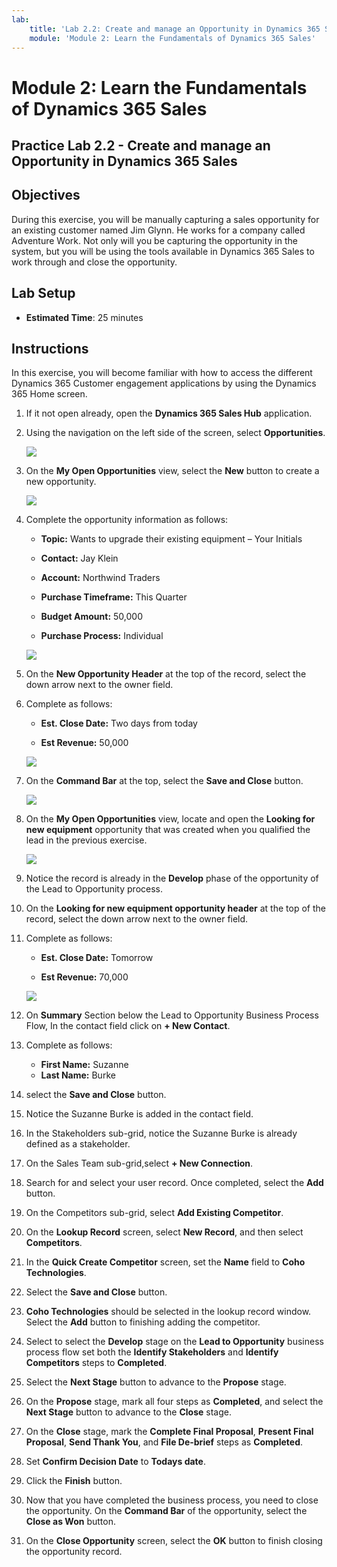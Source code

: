 ```yaml
---
lab:
    title: 'Lab 2.2: Create and manage an Opportunity in Dynamics 365 Sales'
    module: 'Module 2: Learn the Fundamentals of Dynamics 365 Sales'
---
```


Module 2: Learn the Fundamentals of Dynamics 365 Sales
========================

## Practice Lab 2.2 - Create and manage an Opportunity in Dynamics 365 Sales 

## Objectives

During this exercise, you will be manually capturing a sales opportunity for an existing customer named Jim Glynn. He works for a company called Adventure Work. Not only will you be capturing the opportunity in the system, but you will be using the tools available in Dynamics 365 Sales to work through and close the opportunity.


## Lab Setup

  - **Estimated Time**: 25 minutes

## Instructions

In this exercise, you will become familiar with how to access the different Dynamics 365 Customer engagement applications by using the Dynamics 365 Home screen. 

1. If it not open already, open the **Dynamics 365 Sales Hub** application. 

1. Using the navigation on the left side of the screen, select **Opportunities**. 

   ![](images/Image-13.png)

1. On the **My Open Opportunities** view, select the **New** button to create a new opportunity.

   ![](images/Image-14.png)

1. Complete the opportunity information as follows:

	- **Topic:** Wants to upgrade their existing equipment – Your Initials

	- **Contact:** Jay Klein

	- **Account:** Northwind Traders

	- **Purchase Timeframe:** This Quarter

	- **Budget Amount:** 50,000

	- **Purchase Process:** Individual

   ![](images/Image-15.png)

1. On the **New Opportunity Header** at the top of the record, select the down arrow next to the owner field. 

1. Complete as follows:

	- **Est. Close Date:** Two days from today

	- **Est Revenue:** 50,000
	
   ![](images/Image-16.png)

1. On the **Command Bar** at the top, select the **Save and Close** button. 

   ![](images/Image-17.png)

1. On the **My Open Opportunities** view, locate and open the **Looking for new equipment** opportunity that was created when you qualified the lead in the previous exercise. 

   ![](images/Image-19.png)

1. Notice the record is already in the **Develop** phase of the opportunity of the Lead to Opportunity process. 

1. On the **Looking for new equipment opportunity header** at the top of the record, select the down arrow next to the owner field. 

1. Complete as follows:

	- **Est. Close Date:** Tomorrow

	- **Est Revenue:** 70,000

   ![](images/Image-21.png)

1. On **Summary** Section below the Lead to Opportunity Business Process Flow, In the contact field click on **+ New Contact**.

   [](images/Image-22.png)

1. Complete as follows:
               
   - **First Name:** Suzanne
   - **Last Name:** Burke

   [](images/Image-23.png)

1. select the **Save and Close** button.

1. Notice the Suzanne Burke is added in the contact field.

   [](images/Image-24.png)

1. In the Stakeholders sub-grid, notice the Suzanne Burke is already defined as a stakeholder. 

   [](images/Image-25.png)

1. On the Sales Team sub-grid,select **+ New Connection**. 

   [](images/Image-26.png)

1. Search for and select your user record. Once completed, select the **Add** button.

1. On the Competitors sub-grid, select **Add Existing Competitor**. 

   [](images/Image-27.png)

1. On the **Lookup Record** screen, select **New Record**, and then select **Competitors**.

   [](images/Image-28.png)

1. In the **Quick Create Competitor** screen, set the **Name** field to **Coho Technologies**.

   [](images/Image-29.png)

1. Select the **Save and Close** button.

1. **Coho Technologies** should be selected in the lookup record window. Select the **Add** button to finishing adding the competitor. 

   [](images/Image-30.png)

1. Select to select the **Develop** stage on the **Lead to Opportunity** business process flow set both the **Identify Stakeholders** and **Identify Competitors** steps to **Completed**. 

   [](images/Image-31.png)

1. Select the **Next Stage** button to advance to the **Propose** stage.

1. On the **Propose** stage, mark all four steps as **Completed**, and select the **Next Stage** button to advance to the **Close** stage. 

   [](images/Image-32.png)

1. On the **Close** stage, mark the **Complete Final Proposal**, **Present Final Proposal**, **Send Thank You**, and **File De-brief** steps as **Completed**. 

1. Set **Confirm Decision Date** to **Todays date**. 

1. Click the **Finish** button. 

   [](images/Image-33.png)

1. Now that you have completed the business process, you need to close the opportunity. On the **Command Bar** of the opportunity, select the **Close as Won** button. 

   [](images/Image-34.png)

1. On the **Close Opportunity** screen, select the **OK** button to finish closing the opportunity record. 

   [](images/Image-35.png)
